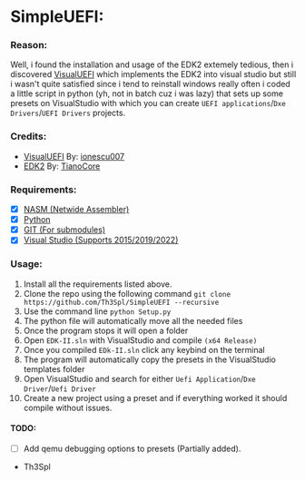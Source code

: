 # SimpleUEFI:

### Reason:
Well, i found the installation and usage of the EDK2 extemely tedious,
then i discovered [VisualUEFI](https://github.com/ionescu007/VisualUefi)
which implements the EDK2 into visual studio but still i wasn't quite satisfied
since i tend to reinstall windows really often i coded a little script in python
(yh, not in batch cuz i was lazy) that sets up some presets on VisualStudio with which 
you can create `UEFI applications`/`Dxe Drivers`/`UEFI Drivers` projects.

### Credits:
- [VisualUEFI](https://github.com/ionescu007/VisualUefi) By: [ionescu007](https://github.com/ionescu007)
- [EDK2](https://github.com/tianocore/edk2) By: [TianoCore](https://github.com/tianocore)

### Requirements:
- [x] [NASM (Netwide Assembler)](https://www.nasm.us/)
- [x] [Python](https://www.python.org/)
- [x] [GIT (For submodules)](https://git-scm.com/downloads)
- [x] [Visual Studio (Supports 2015/2019/2022)](https://visualstudio.microsoft.com/downloads/) 

### Usage:
1. Install all the requirements listed above.
2. Clone the repo using the following command `git clone https://github.com/Th3Spl/SimpleUEFI --recursive`
3. Use the command line `python Setup.py`
4. The python file will automatically move all the needed files
5. Once the program stops it will open a folder
6. Open `EDK-II.sln` with VisualStudio and compile `(x64 Release)`
7. Once you compiled `EDk-II.sln` click any keybind on the terminal
8. The program will automatically copy the presets in the VisualStudio templates folder
9. Open VisualStudio and search for either `Uefi Application`/`Dxe Driver`/`Uefi Driver`
10. Create a new project using a preset and if everything worked it should compile without issues.

#### TODO:
- [ ] Add qemu debugging options to presets (Partially added).

- Th3Spl
